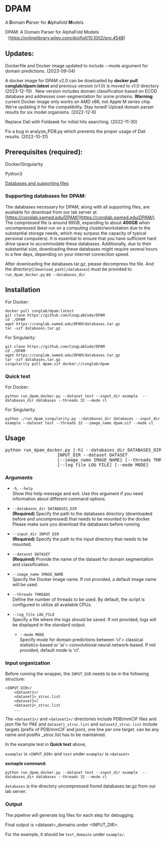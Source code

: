 # DPAM
A **D**omain **P**arser for **A**lphafold **M**odels 

DPAM: A Domain Parser for AlphaFold Models （https://onlinelibrary.wiley.com/doi/full/10.1002/pro.4548)

## Updates:
Dockerfile and Docker image updated to include --mode argument for domain predictions. (2023-09-04)

A docker image for DPAM v2.0 can be dowloaded by **docker pull conglab/dpam:latest** and previous version (v1.0) is moved to v1.0 directory (2023-12-10) . New version includes domain classification based on ECOD database and addresses over-segmentation for some proteins. **Warning**: current Docker image only works on AMD x86, not Apple M series chip. We're updating it for the compatibility. Stay tuned!
Upload domain parser results for six model organisms.  (2022-12-6)

Replace Dali with Foldseek for initial hits searching. (2022-11-30)

Fix a bug in analyze_PDB.py which prevents the proper usage of Dali results. (2022-10-31)
## Prerequisites (required): 
Docker/Singularity

Python3

[Databases and supporting files](https://conglab.swmed.edu/DPAM/databases.tar.gz)

### Supporting databases for DPAM:

The databases necessary for DPAM, along with all supporting files, are available for download from our lab server at [https://conglab.swmed.edu/DPAM/](https://conglab.swmed.edu/DPAM/). The compressed file is around 89GB, expanding to about **400GB** when uncompressed (best run on a computing cluster/workstation due to the substantial storage needs, which may surpass the capacity of typical personal computers). It is essential to ensure that you have sufficient hard drive space to accommodate these databases. Additionally, due to their substantial size, downloading these databases might require several hours to a few days, depending on your internet connection speed.

After downloading the databases.tar.gz, please decompress the file. And the directory(`[download_path]/databases`) must be provided to `run_dpam_docker.py` as `--databases_dir`
    
## Installation
For Docker:
    
    docker pull conglab/dpam:latest
    git clone https://github.com/CongLabCode/DPAM
    cd ./DPAM
    wget https://conglab.swmed.edu/DPAM/databases.tar.gz
    tar -xzf databases.tar.gz

For Singularity:

    git clone https://github.com/CongLabCode/DPAM
    cd ./DPAM
    wget https://conglab.swmed.edu/DPAM/databases.tar.gz
    tar -xzf databases.tar.gz
    singularity pull dpam.sif docker://conglab/dpam
    
    
    

### Quick test
For Docker:

    python run_dpam_docker.py --dataset test --input_dir example  --databases_dir databases --threads 32 --mode cl

For Singularity:

    python ./run_dpam_singularity.py --databases_dir databases --input_dir example --dataset test --threads 32 --image_name dpam.sif --mode cl

## Usage
<pre>python run_dpam_docker.py [-h] --databases_dir DATABASES_DIR --input_dir
                    INPUT_DIR --dataset DATASET
                    [--image_name IMAGE_NAME] [--threads THREADS]
                    [--log_file LOG_FILE] [--mode MODE]</pre>

### Arguments

- `-h`, `--help`  
  Show this help message and exit. Use this argument if you need information about different command options.

- `--databases_dir DATABASES_DIR`  
  **(Required)** Specify the path to the databases directory (downloaded before and uncompressed) that needs to be mounted to the docker. Please make sure you download the databases before running

- `--input_dir INPUT_DIR`  
  **(Required)** Specify the path to the input directory that needs to be mounted.

- `--dataset DATASET`  
  **(Required)** Provide the name of the dataset for domain segmentation and classification.

- `--image_name IMAGE_NAME`  
  Specify the Docker image name. If not provided, a default image name will be used.

- `--threads THREADS`  
  Define the number of threads to be used. By default, the script is configured to utilize all available CPUs.

- `--log_file LOG_FILE`  
  Specify a file where the logs should be saved. If not provided, logs will be displayed in the standard output.

  - `--mode MODE`  
  Specify mode for domain predictions between 'cl'= classical statistics-based or 'ai'= convolutional neural network-based. If not provided, default mode is 'cl'.

### Input organization

Before running the wrapper, the `INPUT_DIR` needs to be in the following structure:
    
    <INPUT_DIR>/
        <dataset1>/
        <dataset1>_struc.list
        <dataset2>/
        <dataset2>_struc.list
        ...


The `<dataset1>/` and `<dataset2>/` directories include PDB/mmCIF files and json file for PAE and `dataset1_struc.list` and `dataset2_struc.list` include targets (prefix of PDB/mmCIF and json), one line per one target. <dataset> can be any name and postfix _struc.list has to be maintained. 

In the example test in **Quick test** above, 

`example/` is `<INPUT_DIR>` and `test` under `example/` is `<dataset>`

**exmaple command**:

`python run_dpam_docker.py --dataset test --input_dir example  --databases_dir databases --threads 32 --mode cl`

`databases` is the directory uncompressed fromd databases.tar.gz from our lab server. 

### Output
The pipeline will generate log files for each step for debugging. 

Final output is \<dataset\>_domains under <INPUT_DIR>. 

For the example, it should be `test_domains` under `example/`. 
